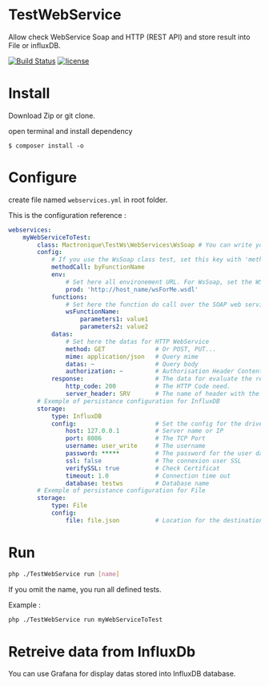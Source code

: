 # TestWebService

Allow check WebService Soap and HTTP (REST API) and store result into File or influxDB.

[![Build Status](https://travis-ci.org/macintoshplus/TestWebService.svg?branch=master)](https://travis-ci.org/macintoshplus/TestWebService)
[![license](https://img.shields.io/github/license/mashape/apistatus.svg)](https://github.com/macintoshplus/TestWebService/blob/master/LICENSE)

# Install

Download Zip or git clone.

open terminal and install dependency
```
$ composer install -o
```

# Configure

create file named `webservices.yml` in root folder.

This is the configuration reference :


```yaml
webservices:
    myWebServiceToTest: 
        class: Mactronique\TestWs\WebServices\WsSoap # You can write your class for specified tests.
        config: 
            # If you use the WsSoap class test, set this key with 'methodCall' value for use the '__soapCall' method in client. Set other value for call the specified function below.
            methodCall: byFunctionName
            env: 
                # Set here all environement URL. For WsSoap, set the WSDL URL.
                prod: 'http://host_name/wsForMe.wsdl'
            functions:
                # Set here the function do call over the SOAP web service
                wsFunctionName:
                    parameters1: value1
                    parameters2: value2
            datas:
                # Set here the datas for HTTP WebService
                method: GET              # Or POST, PUT...
                mime: application/json   # Query mime
                datas: ~                 # Query body
                authorization: ~         # Authorisation Header Content
            response:                    # The data for evaluate the response.
                http_code: 200           # The HTTP Code need.
                server_header: SRV       # The name of header with the value can identify the server.
        # Exemple of persistance configuration for InfluxDB
        storage:
            type: InfluxDB
            config:                      # Set the config for the driver
                host: 127.0.0.1          # Server name or IP
                port: 8086               # The TCP Port
                username: user_write     # The username
                password: *****          # The password for the user database
                ssl: false               # The connexion user SSL
                verifySSL: true          # Check Certificat
                timeout: 1.0             # Connection time out
                database: testws         # Database name
        # Exemple of persistance configuration for File
        storage:
            type: File
            config:
                file: file.json          # Location for the destination file.
```

# Run


```bash
php ./TestWebService run [name]
```

If you omit the name, you run all defined tests.

Example : 

```bash
php ./TestWebService run myWebServiceToTest
```

# Retreive data from InfluxDb

You can use Grafana for display datas stored into InfluxDB database.
